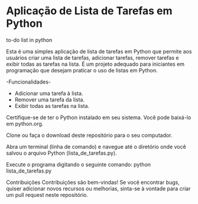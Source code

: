 # Aplicação de Lista de Tarefas em Python
 to-do list in python

Esta é uma simples aplicação de lista de tarefas em Python que permite aos usuários criar uma lista de tarefas, adicionar tarefas, remover tarefas e exibir todas as tarefas na lista. É um projeto adequado para iniciantes em programação que desejam praticar o uso de listas em Python.

 -Funcionalidades-
- Adicionar uma tarefa à lista.
- Remover uma tarefa da lista.
- Exibir todas as tarefas na lista.

Certifique-se de ter o Python instalado em seu sistema. Você pode baixá-lo em python.org.

Clone ou faça o download deste repositório para o seu computador.

Abra um terminal (linha de comando) e navegue até o diretório onde você salvou o arquivo Python (lista_de_tarefas.py).

Execute o programa digitando o seguinte comando: python lista_de_tarefas.py


Contribuições
Contribuições são bem-vindas! Se você encontrar bugs, quiser adicionar novos recursos ou melhorias, sinta-se à vontade para criar um pull request neste repositório.
